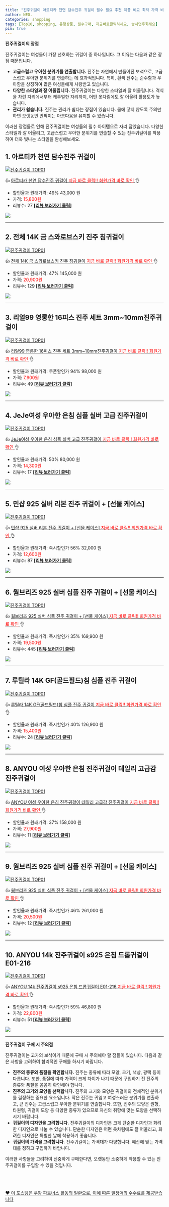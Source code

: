 ```yaml
---
title: "진주귀걸이 아르티카 천연 담수진주 귀걸이 필수 필요 추천 제품 비교 최저 가격 비교 장점 구매 후기 구매평"
author: NEO.
categories: shopping
tags: [Top10, shopping, 유행상품, 필수구매, 지금바로클릭하세요, 놓치면후회해요]
pin: true
---
```

**진주귀걸이의 장점**

진주귀걸이는 여성들이 가장 선호하는 귀걸이 중 하나입니다. 그 이유는 다음과 같은 장점 때문입니다.

* **고급스럽고 우아한 분위기를 연출합니다.** 진주는 자연에서 만들어진 보석으로, 고급스럽고 우아한 분위기를 연출하는 데 효과적입니다. 특히, 흰색 진주는 순수함과 우아함을 상징하여 많은 여성들에게 사랑받고 있습니다.
* **다양한 스타일과 잘 어울립니다.** 진주귀걸이는 다양한 스타일과 잘 어울립니다. 격식을 차린 자리에서부터 캐주얼한 자리까지, 어떤 옷차림에도 잘 어울려 활용도가 높습니다.
* **관리가 쉽습니다.** 진주는 관리가 쉽다는 장점이 있습니다. 물에 닿지 않도록 주의만 하면 오랫동안 반짝이는 아름다움을 유지할 수 있습니다.

이러한 장점들로 인해 진주귀걸이는 여성들의 필수 아이템으로 자리 잡았습니다. 다양한 스타일과 잘 어울리고, 고급스럽고 우아한 분위기를 연출할 수 있는 진주귀걸이를 착용하여 더욱 빛나는 스타일을 완성해보세요.

   

## 1. 아르티카 천연 담수진주 귀걸이

[![진주귀걸이 TOP01](https://thumbnail6.coupangcdn.com/thumbnails/remote/490x490ex/image/vendor_inventory/e34a/a43ec206aac86b5d1b3ea17f8618976aadc2687b5dab134e049df970a318.jpg)](https://link.coupang.com/re/AFFSDP?lptag=AF3617701&subid=GithubCoopas&pageKey=7612769465&traceid=V0-153&itemId=20165905070&vendorItemId=87237257542)


👍 [아르티카 천연 담수진주 귀걸이 <font color=red> 지금 바로 클릭!! 회원가격 바로 확인 </font> ](https://link.coupang.com/re/AFFSDP?lptag=AF3617701&subid=GithubCoopas&pageKey=7612769465&traceid=V0-153&itemId=20165905070&vendorItemId=87237257542) 👌 


- 할인율과 원래가격: 49%  43,000   원
- 가격: <span style='color:red'>15,800원</span>
- 리뷰수: 27  [**[리뷰 보러가기 클릭]**](https://link.coupang.com/re/AFFSDP?lptag=AF3617701&subid=GithubCoopas&pageKey=7612769465&traceid=V0-153&itemId=20165905070&vendorItemId=87237257542)

[![](/discount_price.png)](https://link.coupang.com/re/AFFSDP?lptag=AF3617701&subid=GithubCoopas&pageKey=7612769465&traceid=V0-153&itemId=20165905070&vendorItemId=87237257542)

---


   

## 2. 전체 14K 금 스와로브스키 진주 침귀걸이

[![진주귀걸이 TOP01](https://thumbnail6.coupangcdn.com/thumbnails/remote/490x490ex/image/vendor_inventory/b86e/716052d8c74f0dc7278d8e7942e677c1bbc0f56b94aa2813cecedb1d3613.JPG)](https://link.coupang.com/re/AFFSDP?lptag=AF3617701&subid=GithubCoopas&pageKey=6919778460&traceid=V0-153&itemId=16705610411&vendorItemId=83888048412)


👍 [전체 14K 금 스와로브스키 진주 침귀걸이 <font color=red> 지금 바로 클릭!! 회원가격 바로 확인 </font> ](https://link.coupang.com/re/AFFSDP?lptag=AF3617701&subid=GithubCoopas&pageKey=6919778460&traceid=V0-153&itemId=16705610411&vendorItemId=83888048412) 👌 


- 할인율과 원래가격: 47%  145,000   원
- 가격: <span style='color:red'>20,900원</span>
- 리뷰수: 129  [**[리뷰 보러가기 클릭]**](https://link.coupang.com/re/AFFSDP?lptag=AF3617701&subid=GithubCoopas&pageKey=6919778460&traceid=V0-153&itemId=16705610411&vendorItemId=83888048412)

[![](/discount_price.png)](https://link.coupang.com/re/AFFSDP?lptag=AF3617701&subid=GithubCoopas&pageKey=6919778460&traceid=V0-153&itemId=16705610411&vendorItemId=83888048412)

---


   

## 3. 리얼99 영롱한 16피스 진주 세트 3mm~10mm진주귀걸이

[![진주귀걸이 TOP01](https://thumbnail6.coupangcdn.com/thumbnails/remote/490x490ex/image/vendor_inventory/08f5/676595800c1f4a23250901026a508b6323a4099e974a52107e61e22307dd.jpg)](https://link.coupang.com/re/AFFSDP?lptag=AF3617701&subid=GithubCoopas&pageKey=6515932538&traceid=V0-153&itemId=14414201929&vendorItemId=81658141127)


👍 [리얼99 영롱한 16피스 진주 세트 3mm~10mm진주귀걸이 <font color=red> 지금 바로 클릭!! 회원가격 바로 확인 </font> ](https://link.coupang.com/re/AFFSDP?lptag=AF3617701&subid=GithubCoopas&pageKey=6515932538&traceid=V0-153&itemId=14414201929&vendorItemId=81658141127) 👌 


- 할인율과 원래가격: 쿠폰할인가 94%  98,000   원
- 가격: <span style='color:red'>7,900원</span>
- 리뷰수: 49  [**[리뷰 보러가기 클릭]**](https://link.coupang.com/re/AFFSDP?lptag=AF3617701&subid=GithubCoopas&pageKey=6515932538&traceid=V0-153&itemId=14414201929&vendorItemId=81658141127)

[![](/discount_price.png)](https://link.coupang.com/re/AFFSDP?lptag=AF3617701&subid=GithubCoopas&pageKey=6515932538&traceid=V0-153&itemId=14414201929&vendorItemId=81658141127)

---


   

## 4. JeJe여성 우아한 은침 심플 실버 고급 진주귀걸이

[![진주귀걸이 TOP01](https://thumbnail8.coupangcdn.com/thumbnails/remote/490x490ex/image/vendor_inventory/92d9/99b64dfbb959939bf6ca745b34f1d64896949dda6035be771bd2913d1e47.jpg)](https://link.coupang.com/re/AFFSDP?lptag=AF3617701&subid=GithubCoopas&pageKey=7677731673&traceid=V0-153&itemId=20498955914&vendorItemId=87577233841)


👍 [JeJe여성 우아한 은침 심플 실버 고급 진주귀걸이 <font color=red> 지금 바로 클릭!! 회원가격 바로 확인 </font> ](https://link.coupang.com/re/AFFSDP?lptag=AF3617701&subid=GithubCoopas&pageKey=7677731673&traceid=V0-153&itemId=20498955914&vendorItemId=87577233841) 👌 


- 할인율과 원래가격: 50%  80,000   원
- 가격: <span style='color:red'>14,300원</span>
- 리뷰수: 17  [**[리뷰 보러가기 클릭]**](https://link.coupang.com/re/AFFSDP?lptag=AF3617701&subid=GithubCoopas&pageKey=7677731673&traceid=V0-153&itemId=20498955914&vendorItemId=87577233841)

[![](/discount_price.png)](https://link.coupang.com/re/AFFSDP?lptag=AF3617701&subid=GithubCoopas&pageKey=7677731673&traceid=V0-153&itemId=20498955914&vendorItemId=87577233841)

---


   

## 5. 민샵 925 실버 리본 진주 귀걸이 + [선물 케이스]

[![진주귀걸이 TOP01](https://thumbnail10.coupangcdn.com/thumbnails/remote/490x490ex/image/vendor_inventory/46c3/c361e4c91f9dfcd1d50d151c31b3e675433ee3de1ab0fc1934a24dbe49b6.jpg)](https://link.coupang.com/re/AFFSDP?lptag=AF3617701&subid=GithubCoopas&pageKey=7712956568&traceid=V0-153&itemId=20679855770&vendorItemId=87672099235)


👍 [민샵 925 실버 리본 진주 귀걸이 + [선물 케이스] <font color=red> 지금 바로 클릭!! 회원가격 바로 확인 </font> ](https://link.coupang.com/re/AFFSDP?lptag=AF3617701&subid=GithubCoopas&pageKey=7712956568&traceid=V0-153&itemId=20679855770&vendorItemId=87672099235) 👌 


- 할인율과 원래가격: 즉시할인가 56%  32,000   원
- 가격: <span style='color:red'>12,600원</span>
- 리뷰수: 87  [**[리뷰 보러가기 클릭]**](https://link.coupang.com/re/AFFSDP?lptag=AF3617701&subid=GithubCoopas&pageKey=7712956568&traceid=V0-153&itemId=20679855770&vendorItemId=87672099235)

[![](/discount_price.png)](https://link.coupang.com/re/AFFSDP?lptag=AF3617701&subid=GithubCoopas&pageKey=7712956568&traceid=V0-153&itemId=20679855770&vendorItemId=87672099235)

---


   

## 6. 웜브리즈 925 실버 심플 진주 귀걸이 + [선물 케이스]

[![진주귀걸이 TOP01](https://thumbnail8.coupangcdn.com/thumbnails/remote/490x490ex/image/vendor_inventory/0556/ae14f10f89f130ef2d3af987dc91eefba74f90d67460b23148f6e864543d.png)](https://link.coupang.com/re/AFFSDP?lptag=AF3617701&subid=GithubCoopas&pageKey=7651531732&traceid=V0-153&itemId=20360318386&vendorItemId=87055036924)


👍 [웜브리즈 925 실버 심플 진주 귀걸이 + [선물 케이스] <font color=red> 지금 바로 클릭!! 회원가격 바로 확인 </font> ](https://link.coupang.com/re/AFFSDP?lptag=AF3617701&subid=GithubCoopas&pageKey=7651531732&traceid=V0-153&itemId=20360318386&vendorItemId=87055036924) 👌 


- 할인율과 원래가격: 즉시할인가 35%  169,900   원
- 가격: <span style='color:red'>19,500원</span>
- 리뷰수: 445  [**[리뷰 보러가기 클릭]**](https://link.coupang.com/re/AFFSDP?lptag=AF3617701&subid=GithubCoopas&pageKey=7651531732&traceid=V0-153&itemId=20360318386&vendorItemId=87055036924)

[![](/discount_price.png)](https://link.coupang.com/re/AFFSDP?lptag=AF3617701&subid=GithubCoopas&pageKey=7651531732&traceid=V0-153&itemId=20360318386&vendorItemId=87055036924)

---


   

## 7. 루틸라 14K GF(골드필드)침 심플 진주 귀걸이

[![진주귀걸이 TOP01](https://thumbnail7.coupangcdn.com/thumbnails/remote/490x490ex/image/vendor_inventory/d7cd/e905e55d0950c91726ec7bfd9e1bdddba44619e96cf939f19b2e6b370e1d.jpg)](https://link.coupang.com/re/AFFSDP?lptag=AF3617701&subid=GithubCoopas&pageKey=5966655106&traceid=V0-153&itemId=10707361870&vendorItemId=83625436075)


👍 [루틸라 14K GF(골드필드)침 심플 진주 귀걸이 <font color=red> 지금 바로 클릭!! 회원가격 바로 확인 </font> ](https://link.coupang.com/re/AFFSDP?lptag=AF3617701&subid=GithubCoopas&pageKey=5966655106&traceid=V0-153&itemId=10707361870&vendorItemId=83625436075) 👌 


- 할인율과 원래가격: 즉시할인가 40%  126,900   원
- 가격: <span style='color:red'>15,400원</span>
- 리뷰수: 24  [**[리뷰 보러가기 클릭]**](https://link.coupang.com/re/AFFSDP?lptag=AF3617701&subid=GithubCoopas&pageKey=5966655106&traceid=V0-153&itemId=10707361870&vendorItemId=83625436075)

[![](/discount_price.png)](https://link.coupang.com/re/AFFSDP?lptag=AF3617701&subid=GithubCoopas&pageKey=5966655106&traceid=V0-153&itemId=10707361870&vendorItemId=83625436075)

---


   

## 8. ANYOU 여성 우아한 은침 진주귀걸이 데일리 고급감 진주귀걸이

[![진주귀걸이 TOP01](https://thumbnail6.coupangcdn.com/thumbnails/remote/490x490ex/image/vendor_inventory/ff68/220ee388953ac8d38163ebc901fa1709005c3d16c78f2995faf422abe2ae.jpg)](https://link.coupang.com/re/AFFSDP?lptag=AF3617701&subid=GithubCoopas&pageKey=7553783157&traceid=V0-153&itemId=19885263753&vendorItemId=87287880505)


👍 [ANYOU 여성 우아한 은침 진주귀걸이 데일리 고급감 진주귀걸이 <font color=red> 지금 바로 클릭!! 회원가격 바로 확인 </font> ](https://link.coupang.com/re/AFFSDP?lptag=AF3617701&subid=GithubCoopas&pageKey=7553783157&traceid=V0-153&itemId=19885263753&vendorItemId=87287880505) 👌 


- 할인율과 원래가격: 37%  158,000   원
- 가격: <span style='color:red'>27,900원</span>
- 리뷰수: 11  [**[리뷰 보러가기 클릭]**](https://link.coupang.com/re/AFFSDP?lptag=AF3617701&subid=GithubCoopas&pageKey=7553783157&traceid=V0-153&itemId=19885263753&vendorItemId=87287880505)

[![](/discount_price.png)](https://link.coupang.com/re/AFFSDP?lptag=AF3617701&subid=GithubCoopas&pageKey=7553783157&traceid=V0-153&itemId=19885263753&vendorItemId=87287880505)

---


   

## 9. 웜브리즈 925 실버 심플 진주 귀걸이 + [선물 케이스]

[![진주귀걸이 TOP01](https://thumbnail10.coupangcdn.com/thumbnails/remote/490x490ex/image/vendor_inventory/0b4b/48e8f22950237e868f1a29b40e887f2e2840b919e5531023a58900719425.png)](https://link.coupang.com/re/AFFSDP?lptag=AF3617701&subid=GithubCoopas&pageKey=7651531732&traceid=V0-153&itemId=20360318388&vendorItemId=87055036943)


👍 [웜브리즈 925 실버 심플 진주 귀걸이 + [선물 케이스] <font color=red> 지금 바로 클릭!! 회원가격 바로 확인 </font> ](https://link.coupang.com/re/AFFSDP?lptag=AF3617701&subid=GithubCoopas&pageKey=7651531732&traceid=V0-153&itemId=20360318388&vendorItemId=87055036943) 👌 


- 할인율과 원래가격: 즉시할인가 46%  261,000   원
- 가격: <span style='color:red'>20,500원</span>
- 리뷰수: 12  [**[리뷰 보러가기 클릭]**](https://link.coupang.com/re/AFFSDP?lptag=AF3617701&subid=GithubCoopas&pageKey=7651531732&traceid=V0-153&itemId=20360318388&vendorItemId=87055036943)

[![](/discount_price.png)](https://link.coupang.com/re/AFFSDP?lptag=AF3617701&subid=GithubCoopas&pageKey=7651531732&traceid=V0-153&itemId=20360318388&vendorItemId=87055036943)

---


   

## 10. ANYOU 14k 진주귀걸이 s925 은침 드롭귀걸이 E01-216

[![진주귀걸이 TOP01](https://thumbnail8.coupangcdn.com/thumbnails/remote/490x490ex/image/vendor_inventory/31b1/ea9ae5859e0d3acf1170a3f07ad3245b0145fc688781e6f13861f5751ee1.jpg)](https://link.coupang.com/re/AFFSDP?lptag=AF3617701&subid=GithubCoopas&pageKey=7228189481&traceid=V0-153&itemId=18334309088&vendorItemId=87755976049)


👍 [ANYOU 14k 진주귀걸이 s925 은침 드롭귀걸이 E01-216 <font color=red> 지금 바로 클릭!! 회원가격 바로 확인 </font> ](https://link.coupang.com/re/AFFSDP?lptag=AF3617701&subid=GithubCoopas&pageKey=7228189481&traceid=V0-153&itemId=18334309088&vendorItemId=87755976049) 👌 


- 할인율과 원래가격: 즉시할인가 59%  46,800   원
- 가격: <span style='color:red'>22,800원</span>
- 리뷰수: 51  [**[리뷰 보러가기 클릭]**](https://link.coupang.com/re/AFFSDP?lptag=AF3617701&subid=GithubCoopas&pageKey=7228189481&traceid=V0-153&itemId=18334309088&vendorItemId=87755976049)

[![](/discount_price.png)](https://link.coupang.com/re/AFFSDP?lptag=AF3617701&subid=GithubCoopas&pageKey=7228189481&traceid=V0-153&itemId=18334309088&vendorItemId=87755976049)

---
**진주귀걸이 구매 시 주의점**

진주귀걸이는 고가의 보석이기 때문에 구매 시 주의해야 할 점들이 있습니다. 다음과 같은 사항을 고려하여 합리적인 구매를 하시기 바랍니다.

* **진주의 종류와 품질을 확인합니다.** 진주는 종류에 따라 모양, 크기, 색상, 광택 등이 다릅니다. 또한, 품질에 따라 가격이 크게 차이가 나기 때문에 구입하기 전 진주의 종류와 품질을 꼼꼼히 확인해야 합니다.
* **진주의 크기와 모양을 선택합니다.** 진주의 크기와 모양은 귀걸이의 전체적인 분위기를 결정하는 중요한 요소입니다. 작은 진주는 귀엽고 여성스러운 분위기를 연출하고, 큰 진주는 고급스럽고 우아한 분위기를 연출합니다. 또한, 진주의 모양은 원형, 타원형, 귀걸이 모양 등 다양한 종류가 있으므로 자신의 취향에 맞는 모양을 선택하시기 바랍니다.
* **귀걸이의 디자인을 고려합니다.** 진주귀걸이의 디자인은 크게 단순한 디자인과 화려한 디자인으로 나눌 수 있습니다. 단순한 디자인은 어떤 옷차림에도 잘 어울리고, 화려한 디자인은 특별한 날에 착용하기 좋습니다.
* **귀걸이의 가격을 고려합니다.** 진주귀걸이는 가격대가 다양합니다. 예산에 맞는 가격대를 정하고 구입하기 바랍니다.

이러한 사항들을 고려하여 신중하게 구매한다면, 오랫동안 소중하게 착용할 수 있는 진주귀걸이를 구입할 수 있을 것입니다.<br><br><br><br><br> [ ❤  이 포스팅은 쿠팡 파트너스 활동의 일환으로, 이에 따른 일정액의 수수료를 제공받습니다](https://link.coupang.com/a/bcEFyh)